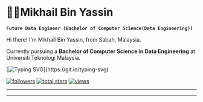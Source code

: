 # 🧑‍🔬Mikhail Bin Yassin

<!-- Introduction section -->
**`Future Data Engineer (Bachelor of Computer Science(Data Engineering))`**

Hi there! I'm Mikhail Bin Yassin, from Sabah, Malaysia. 

Currently pursuing a **Bachelor of Computer Science in Data Engineering** at Universiti Teknologi Malaysia.

<!-- Quotes section -->
[![Typing SVG](https://readme-typing-svg.demolab.com?font=Rubik+Mono+One&size=15&duration=3000&pause=1000&color=FFFFFF&background=5FFF7600&multiline=true&random=false&width=500&height=75&lines=life+is+like+data...;messy+at+times%2C;but+beautiful+when+properly+structured.)](https://git.io/typing-svg)

<!-- Social badges section -->
 <p align="left"> 
      <a href="https://github.com/mikhaiIy?tab=followers">
         <img alt="followers" title="Follow me on Github" src="https://custom-icon-badges.demolab.com/github/followers/mikhaiIy?color=236ad3&labelColor=1155ba&style=for-the-badge&logo=person-add&label=Follow&logoColor=white"/></a>
      <a href="https://github.com/mikhaiIy?tab=repositories&sort=stargazers">
         <img alt="total stars" title="Total stars on GitHub" src="https://custom-icon-badges.demolab.com/github/stars/mikhaiIy?color=55960c&style=for-the-badge&labelColor=488207&logo=star"/></a>
      <a href="https://github.com/mikhaiIy">
         <img alt="views" title="GitHub profile views" src="https://freshidea.com/jonah/app/DenverCoder1-profile-views"/></a>
   </p>
   
---



---
